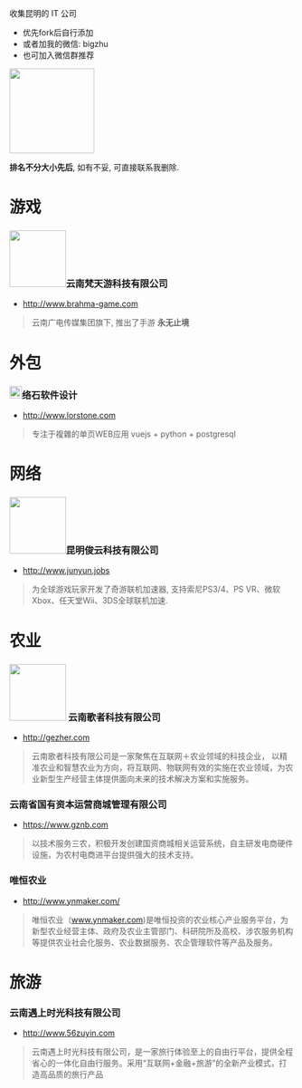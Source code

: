 收集昆明的 IT 公司

* 优先fork后自行添加
* 或者加我的微信: bigzhu
* 也可加入微信群推荐 

<img src="https://cloud.githubusercontent.com/assets/489815/22507278/d507bc62-e8bf-11e6-9cf5-cc72466f1b4d.png" width="150px">

**排名不分大小先后**, 如有不妥, 可直接联系我删除.

# 游戏
### <img src="http://www.brahma-game.com/Templates/fty/Images/logo.png" width="100px">云南梵天游科技有限公司
* <a href="http://www.brahma-game.com" target="_blank">http://www.brahma-game.com</a>

>云南广电传媒集团旗下, 推出了手游 **永无止境**

# 外包
### <img src="http://www.lorstone.com/img/logo.svg" width="22px">络石软件设计
* <a href="http://www.lorstone.com" target="_blank">http://www.lorstone.com</a>

>专注于複雜的单页WEB应用 vuejs + python + postgresql

# 网络
### <img src="http://www.junyun.jobs/templets/default/hm2/images/logo.png" width="100px">昆明俊云科技有限公司
* <a href="http://www.junyun.jobs" target="_blank">http://www.junyun.jobs</a>

>为全球游戏玩家开发了奇游联机加速器, 支持索尼PS3/4、PS VR、微软Xbox、任天堂Wii、3DS全球联机加速.

# 农业
### <img src="http://www.gezher.com/images/logo2.png" width="100px"> 云南歌者科技有限公司
* <a href="http://gezher.com" target="_blank">http://gezher.com</a>

>云南歌者科技有限公司是一家聚焦在互联网＋农业领域的科技企业， 以精准农业和智慧农业为方向，将互联网、物联网有效的实施在农业领域，为农业新型生产经营主体提供面向未来的技术解决方案和实施服务。

### 云南省国有资本运营商城管理有限公司
* <a href="https://www.gznb.com" target="_blank">https://www.gznb.com</a>

> 以技术服务三农，积极开发创建国资商城相关运营系统，自主研发电商硬件设施，为农村电商进平台提供强大的技术支持。

### 唯恒农业
* http://www.ynmaker.com/

> 唯恒农业（www.ynmaker.com)是唯恒投资的农业核心产业服务平台，为新型农业经营主体、政府及农业主管部门、科研院所及高校、涉农服务机构等提供农业社会化服务、农业数据服务、农企管理软件等产品及服务。

# 旅游
### 云南遇上时光科技有限公司
* <a href="http://www.56zuyin.com" target="_blank">http://www.56zuyin.com</a>

> 云南遇上时光科技有限公司，是一家旅行体验至上的自由行平台，提供全程省心的一体化自由行服务。采用“互联网+金融+旅游”的全新产业模式，打造高品质的旅行产品
